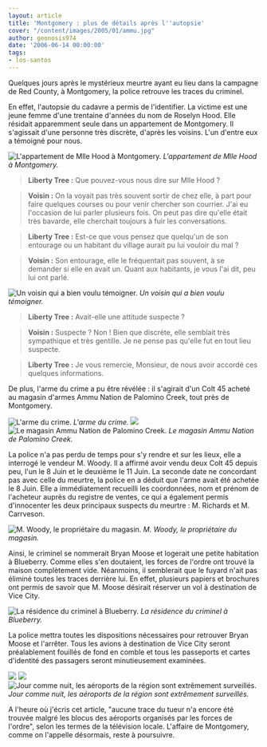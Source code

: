 ```yaml
---
layout: article
title: 'Montgomery : plus de détails après l''autopsie'
cover: "/content/images/2005/01/ammu.jpg"
author: geonosis974
date: '2006-06-14 00:00:00'
tags:
- los-santos
---
```


Quelques jours après le mystérieux&nbsp;meurtre ayant eu lieu dans la campagne de Red County, à Montgomery, la police retrouve les traces du criminel.

En effet, l'autopsie du cadavre a permis de l'identifier. La victime est une jeune femme d'une trentaine d'années du nom de Roselyn Hood. Elle résidait apparemment seule dans un appartement de Montgomery.&nbsp;Il s'agissait d'une personne très discrète, d'après les voisins. L'un d'entre eux a témoigné pour nous.

![L'appartement de Mlle Hood à Montgomery.](/content/images/2005/01/aprt.jpg)
_L'appartement de Mlle Hood à Montgomery._

> **Liberty Tree :** Que pouvez-vous nous dire sur Mlle Hood ?

> **Voisin :** On la voyait pas très souvent sortir de chez elle, à part pour faire quelques courses ou pour venir chercher son courrier. J'ai eu l'occasion de lui parler plusieurs fois. On peut pas dire qu'elle était très bavarde, elle cherchait toujours à fuir les conversations.

> **Liberty Tree :** Est-ce que vous pensez que quelqu'un de son entourage ou un habitant du village aurait pu lui vouloir du mal ?

> **Voisin :** Son entourage, elle le fréquentait pas souvent, à se demander si elle en avait un. Quant aux habitants, je vous l'ai dit, peu lui ont parlé.

![Un voisin qui a bien voulu témoigner.](/content/images/2005/01/voisin.jpg)
_Un voisin qui a bien voulu témoigner._

> **Liberty Tree :** Avait-elle une attitude suspecte ?

> **Voisin :** Suspecte ? Non ! Bien que discrète, elle semblait très sympathique et très gentille. Je ne pense pas qu'elle fut en tout lieu suspecte.

> **Liberty Tree :** Je vous remercie, Monsieur, de nous avoir accordé ces quelques informations.

De plus, l'arme du crime a pu être révélée : il s'agirait d'un Colt 45 acheté au magasin d'armes Ammu Nation de Palomino Creek, tout près de Montgomery.

![L'arme du crime.](/content/images/2005/01/colt45.jpg)
_L'arme du crime._[](/content/images/2005/01/ammu.jpg)
![](/content/images/2005/01/ammu2.jpg)
![Le magasin Ammu Nation de Palomino Creek.](/content/images/2005/01/ammu3.jpg)
_Le magasin Ammu Nation de Palomino Creek._

La police n'a pas perdu de temps pour s'y rendre et sur les lieux, elle a interrogé le vendeur M. Woody. Il a affirmé avoir vendu deux Colt 45 depuis peu, l'un le 8 Juin et le deuxième le 11 Juin. La seconde date ne concordant pas avec celle du meurtre, la police en a déduit que l'arme avait été achetée le 8 Juin. Elle a immédiatement recueilli les coordonnées, nom et prénom&nbsp;de l'acheteur auprès du registre de ventes, ce qui a également permis d'innocenter les deux principaux suspects du meurtre : M. Richards et M. Carrveson.

![M. Woody, le propriétaire du magasin.](/content/images/2005/01/woody.jpg)
_M. Woody, le propriétaire du magasin._

Ainsi, le criminel se&nbsp;nommerait Bryan Moose et logerait une petite habitation à Blueberry. Comme elles s'en doutaient, les forces de l'ordre ont trouvé la maison complètement vide. Néanmoins, il semblerait que le fuyard n'ait pas éliminé toutes les traces derrière lui. En effet, plusieurs papiers et brochures ont permis de savoir que M. Moose désirait réserver un&nbsp;vol à destination de Vice City.

![La résidence du criminel à Blueberry.](/content/images/2005/01/prop2.jpg)
_La résidence du criminel à Blueberry._

La police mettra toutes les dispositions nécessaires pour retrouver Bryan Moose et l'arrêter. Tous les avions à destination de Vice City seront préalablement fouillés de fond en comble et tous les passeports et cartes d'identité des passagers seront minutieusement examinées.

![](/content/images/2005/01/aero1.jpg)
![](/content/images/2005/01/aero2.jpg)
![Jour comme nuit, les aéroports de la région sont extrêmement surveillés.](/content/images/2005/01/surv1.jpg)
_Jour comme nuit, les aéroports de la région sont extrêmement surveillés._

A l'heure où j'écris cet article, "aucune trace&nbsp;du tueur n'a encore été trouvée malgré les blocus des aéroports organisés par les forces de l'ordre", selon les termes de la télévision locale. L'affaire de Montgomery, comme on l'appelle désormais, reste à poursuivre.